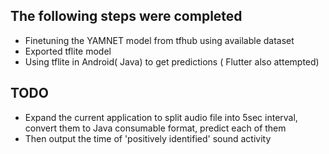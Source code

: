 ## The following steps were completed
- Finetuning the YAMNET model from tfhub using available dataset
- Exported tflite model
- Using tflite in Android( Java) to get predictions ( Flutter also attempted)

## TODO
- Expand the current application to split audio file into 5sec interval, convert them to Java consumable format, predict each of them
- Then output the time of 'positively identified' sound activity
